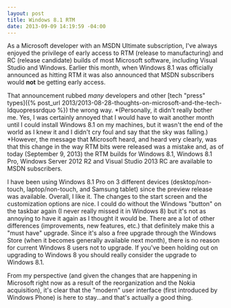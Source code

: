 ```yaml
---
layout: post
title: Windows 8.1 RTM
date: 2013-09-09 14:19:59 -04:00
---
```


As a Microsoft developer with an MSDN Ultimate subscription, I've always enjoyed the privilege of early access to RTM (release to manufacturing) and RC (release candidate) builds of most Microsoft software, including Visual Studio and Windows. Earlier this month, when Windows 8.1 was officially announced as hitting RTM it was also announced that MSDN subscribers would **not** be getting early access.

That announcement rubbed *many* developers and other [tech "press" types]({% post_url 2013/2013-08-28-thoughts-on-microsoft-and-the-tech-ldquopressrdquo %}) the wrong way. *(Personally, it didn't really bother me. Yes, I was certainly annoyed that I would have to wait another month until I could install Windows 8.1 on my machines, but it wasn't the end of the world as I knew it and I didn't cry foul and say that the sky was falling.) *However, the message that Microsoft heard, and heard very clearly, was that this change in the way RTM bits were released was a mistake and, as of today (September 9, 2013) the RTM builds for Windows 8.1, Windows 8.1 Pro, Windows Server 2012 R2 and Visual Studio 2013 RC are available to MSDN subscribers.

I have been using Windows 8.1 Pro on 3 different devices (desktop/non-touch, laptop/non-touch, and Samsung tablet) since the preview release was available. Overall, I like it. The changes to the start screen and the customization options are nice. I could do without the Windows "button" on the taskbar again (I never really missed it in Windows 8) but it's not as annoying to have it again as I thought it would be. There are a lot of other differences (improvements, new features, etc.) that definitely make this a "must have" upgrade. Since it's also a free upgrade through the Windows Store (when it becomes generally available next month), there is no reason for current Windows 8 users not to upgrade. If you've been holding out on upgrading to Windows 8 you should really consider the upgrade to Windows 8.1.

From my perspective (and given the changes that are happening in Microsoft right now as a result of the reorganization and the Nokia acquisition), it's clear that the "modern" user interface (first introduced by Windows Phone) is here to stay...and that's actually a good thing.

